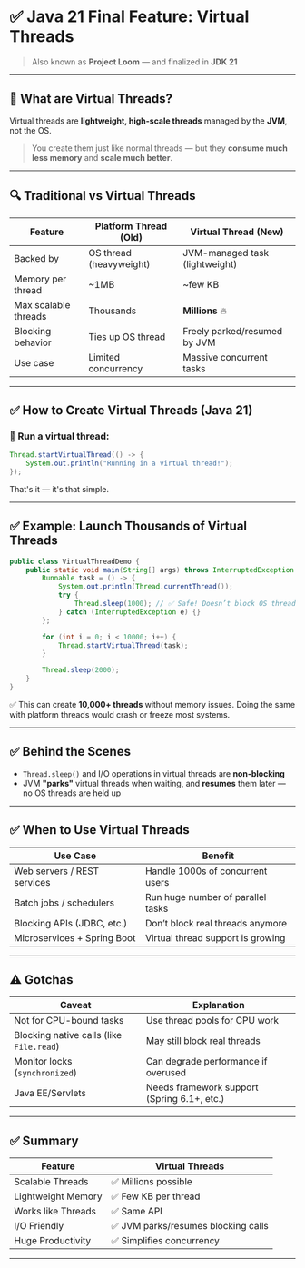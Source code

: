 # ✅ Java 21 Final Feature: **Virtual Threads**

> Also known as **Project Loom** — and finalized in **JDK 21**

---

## 🔹 What are Virtual Threads?

Virtual threads are **lightweight, high-scale threads** managed by the **JVM**, not the OS.

> You create them just like normal threads — but they **consume much less memory** and **scale much better**.

---

## 🔍 Traditional vs Virtual Threads

| Feature              | Platform Thread (Old)   | Virtual Thread (New)           |
| -------------------- | ----------------------- | ------------------------------ |
| Backed by            | OS thread (heavyweight) | JVM-managed task (lightweight) |
| Memory per thread    | \~1MB                   | \~few KB                       |
| Max scalable threads | Thousands               | **Millions** 🔥                |
| Blocking behavior    | Ties up OS thread       | Freely parked/resumed by JVM   |
| Use case             | Limited concurrency     | Massive concurrent tasks       |

---

## ✅ How to Create Virtual Threads (Java 21)

### 🔸 Run a virtual thread:

```java
Thread.startVirtualThread(() -> {
    System.out.println("Running in a virtual thread!");
});
```

That's it — it's that simple.

---

## ✅ Example: Launch Thousands of Virtual Threads

```java
public class VirtualThreadDemo {
    public static void main(String[] args) throws InterruptedException {
        Runnable task = () -> {
            System.out.println(Thread.currentThread());
            try {
                Thread.sleep(1000); // ✅ Safe! Doesn’t block OS thread
            } catch (InterruptedException e) {}
        };

        for (int i = 0; i < 10000; i++) {
            Thread.startVirtualThread(task);
        }

        Thread.sleep(2000);
    }
}
```

✅ This can create **10,000+ threads** without memory issues.
Doing the same with platform threads would crash or freeze most systems.

---

## ✅ Behind the Scenes

* `Thread.sleep()` and I/O operations in virtual threads are **non-blocking**
* JVM **"parks"** virtual threads when waiting, and **resumes** them later — no OS threads are held up

---

## ✅ When to Use Virtual Threads

| Use Case                    | Benefit                           |
| --------------------------- | --------------------------------- |
| Web servers / REST services | Handle 1000s of concurrent users  |
| Batch jobs / schedulers     | Run huge number of parallel tasks |
| Blocking APIs (JDBC, etc.)  | Don’t block real threads anymore  |
| Microservices + Spring Boot | Virtual thread support is growing |

---

## ⚠️ Gotchas

| Caveat                                   | Explanation                                 |
| ---------------------------------------- | ------------------------------------------- |
| Not for CPU-bound tasks                  | Use thread pools for CPU work               |
| Blocking native calls (like `File.read`) | May still block real threads                |
| Monitor locks (`synchronized`)           | Can degrade performance if overused         |
| Java EE/Servlets                         | Needs framework support (Spring 6.1+, etc.) |

---

## ✅ Summary

| Feature            | Virtual Threads                    |
| ------------------ | ---------------------------------- |
| Scalable Threads   | ✅ Millions possible                |
| Lightweight Memory | ✅ Few KB per thread                |
| Works like Threads | ✅ Same API                         |
| I/O Friendly       | ✅ JVM parks/resumes blocking calls |
| Huge Productivity  | ✅ Simplifies concurrency           |

---

